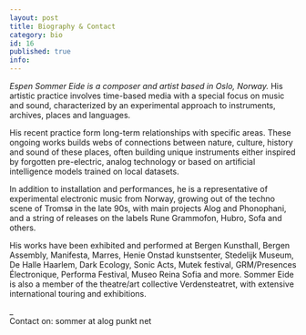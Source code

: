 ```yaml
---
layout: post
title: Biography & Contact
category: bio
id: 16
published: true
info: 
---
```

_Espen Sommer Eide is a composer and artist based in Oslo, Norway._ 
His artistic practice involves time-based media with a special focus on music and sound, characterized by an experimental approach to instruments, archives, places and languages. 

His recent practice form long-term relationships with specific areas. These ongoing works builds webs of connections between nature, culture, history and sound of these places, often building unique instruments either inspired by forgotten pre-electric, analog technology or based on artificial intelligence models trained on local datasets.

In addition to installation and performances, he is a representative of experimental electronic music from Norway, growing out of the techno scene of Tromsø in the late 90s, with main projects Alog and Phonophani, and a string of releases on the labels Rune Grammofon, Hubro, Sofa and others.

His works have been exhibited and performed at Bergen Kunsthall, Bergen Assembly, Manifesta, Marres, Henie Onstad kunstsenter, Stedelijk Museum, De Halle Haarlem, Dark Ecology, Sonic Acts, Mutek festival, GRM/Presences Électronique, Performa Festival, Museo Reina Sofia and more. Sommer Eide is also a member of the theatre/art collective Verdensteatret, with extensive international touring and exhibi­tions.

_  
Contact on: sommer at alog punkt net